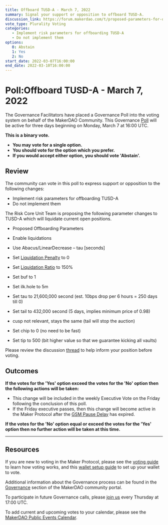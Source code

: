 ```yaml
---
title: Offboard TUSD-A - March 7, 2022
summary: Signal your support or opposition to offboard TUSD-A.
discussion_link: https://forum.makerdao.com/t/proposed-parameters-for-offboarding-tusd-a/13506
vote_type: Plurality Voting
categories:
   - Implement risk parameters for offboarding TUSD-A
   - Do not implement them
options:
   0: Abstain
   1: Yes
   2: No
start_date: 2022-03-07T16:00:00
end_date: 2022-03-10T16:00:00
---
```

# Poll:Offboard TUSD-A - March 7, 2022

The Governance Facilitators have placed a Governance Poll into the voting system on behalf of the MakerDAO Community. This Governance [Poll](https://community-development.makerdao.com/en/learn/governance/on-chain-gov) will be active for three days beginning on Monday, March 7 at 16:00 UTC.

**This is a binary vote.** 
- **You may vote for a single option.** 
- **You should vote for the option which you prefer.**
- **If you would accept either option, you should vote 'Abstain'.**

## Review

The community can vote in this poll to express support or opposition to the following changes: 
* Implement risk parameters for offboarding TUSD-A
* Do not implement them

The Risk Core Unit Team is proposing the following parameter changes to TUSD-A which will liquidate current open positions.

* Proposed Offboarding Parameters

* Enable liquidations
* Use Abacus/LinearDecrease – tau [seconds]
* Set [Liquidation Penalty](https://makerdao.world/en/learn/governance/param-liquidation-penalty/) to 0
* Set [Liquidation Ratio](https://makerdao.world/en/learn/governance/param-liquidation-ratio/) to 150%
* Set buf to 1
* Set ilk.hole to 5m
* Set tau to 21,600,000 second (est. 10bps drop per 6 hours = 250 days till 0)
* Set tail to 432,000 second (5 days, implies minimum price of 0.98)
* cusp not relevant, stays the same (tail will stop the auction)
* Set chip to 0 (no need to be fast)
* Set tip to 500 (bit higher value so that we guarantee kicking all vaults)

Please review the discussion [thread](https://forum.makerdao.com/t/proposed-parameters-for-offboarding-tusd-a/13506) to help inform your position before voting.

## Outcomes

**If the votes for the 'Yes' option exceed the votes for the 'No' option then the following actions will be taken:**
* This change will be included in the weekly Executive Vote on the Friday following the conclusion of this poll.
* If the Friday executive passes, then this change will become active in the Maker Protocol after the [GSM Pause Delay](https://community-development.makerdao.com/en/learn/governance/param-gsm-pause-delay) has expired.

**If the votes for the 'No' option equal or exceed the votes for the 'Yes' option then no further action will be taken at this time.**

---

## Resources

If you are new to voting in the Maker Protocol, please see the [voting guide](https://community-development.makerdao.com/en/learn/governance/how-voting-works/) to learn how voting works, and this [wallet setup guide](https://community-development.makerdao.com/en/learn/governance/voting-setup/) to set up your wallet to vote.

Additional information about the Governance process can be found in the [Governance](https://community-development.makerdao.com/en/learn/governance) section of the MakerDAO community portal.

To participate in future Governance calls, please [join us](https://github.com/makerdao/community/tree/master/governance/governance-and-risk-meetings) every Thursday at 17:00 UTC.

To add current and upcoming votes to your calendar, please see the [MakerDAO Public Events Calendar](https://calendar.google.com/calendar/embed?src=makerdao.com_3efhm2ghipksegl009ktniomdk%40group.calendar.google.com&ctz=UTC&mode=week&showCalendars=0&showPrint=0).
